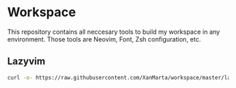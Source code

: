 # Workspace

This repository contains all neccesary tools to build my workspace in any environment. Those tools are Neovim, Font, Zsh configuration, etc. 


## Lazyvim

```bash
curl -o- https://raw.githubusercontent.com/XanMarta/workspace/master/lazyvim/install.sh | bash
```

